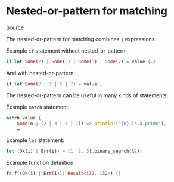 # Nested-or-pattern for matching

[Source](https://www.reddit.com/r/rust/comments/12sbjyj/power_of_the_operator_in_pattern_matching/)

The nested-or-pattern for matching combines `|` expressions.

Example `if` statement without nested-or-pattern:


```rust
if let Some(2) | Some(3) | Some(5) | Some(7) = value {…}
```

And with nested-or-pattern:

```rust
if let Some(2 | 3 | 5 | 7) = value …
```

The nested-or-pattern can be useful in many kinds of statements.

Example `match` statement:

```rust
match value {
    Some(n @ (2 | 3 | 5 | 7)) => println!("{n} is a prime"),
    …
```

Example `let` statement:

```rust
let (Ok(i) | Err(i)) = [1, 2, 3].binary_search(&2);
```

Example function definition:

```rust
fn f((Ok(i) | Err(i)): Result<i32, i32>) {}
```
